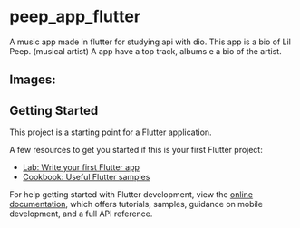 # peep_app_flutter

A music app made in flutter for studying api with dio.
This app is a bio of Lil Peep. (musical artist)
A app have a top track, albums e a bio of the artist.

## Images:

## Getting Started

This project is a starting point for a Flutter application.

A few resources to get you started if this is your first Flutter project:

- [Lab: Write your first Flutter app](https://docs.flutter.dev/get-started/codelab)
- [Cookbook: Useful Flutter samples](https://docs.flutter.dev/cookbook)

For help getting started with Flutter development, view the
[online documentation](https://docs.flutter.dev/), which offers tutorials,
samples, guidance on mobile development, and a full API reference.
